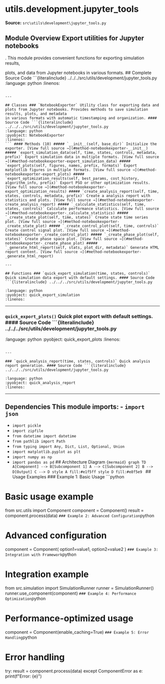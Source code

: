 # utils.development.jupyter_tools

**Source:** `src\utils\development\jupyter_tools.py`

## Module Overview Export utilities for Jupyter notebooks

. This module provides convenient functions for exporting simulation results,


plots, and data from Jupyter notebooks in various formats. ## Complete Source Code ```{literalinclude} ../../../src/utils/development/jupyter_tools.py
:language: python
:linenos:
```

---

## Classes ### `NotebookExporter` Utility class for exporting data and plots from Jupyter notebooks. Provides methods to save simulation results, plots, and metadata
in various formats with automatic timestamping and organization. #### Source Code ```{literalinclude} ../../../src/utils/development/jupyter_tools.py
:language: python
:pyobject: NotebookExporter
:linenos:
``` #### Methods (10) ##### `__init__(self, base_dir)` Initialize the exporter. [View full source →](#method-notebookexporter-__init__) ##### `export_simulation_data(self, time, states, controls, metadata, prefix)` Export simulation data in multiple formats. [View full source →](#method-notebookexporter-export_simulation_data) ##### `export_plots(self, figures, names, prefix, formats)` Export matplotlib figures in multiple formats. [View full source →](#method-notebookexporter-export_plots) ##### `export_optimization_results(self, best_params, cost_history, algorithm_info, prefix)` Export PSO or other optimization results. [View full source →](#method-notebookexporter-export_optimization_results) ##### `create_analysis_report(self, time, states, controls, metadata, prefix)` Create a analysis report with statistics and plots. [View full source →](#method-notebookexporter-create_analysis_report) ##### `_calculate_statistics(self, time, states, controls)` Calculate performance statistics. [View full source →](#method-notebookexporter-_calculate_statistics) ##### `_create_state_plot(self, time, states)` Create state time series plot. [View full source →](#method-notebookexporter-_create_state_plot) ##### `_create_control_plot(self, time, controls)` Create control signal plot. [View full source →](#method-notebookexporter-_create_control_plot) ##### `_create_phase_plot(self, states)` Create phase space plot. [View full source →](#method-notebookexporter-_create_phase_plot) ##### `_generate_html_report(self, stats, plot_dir, metadata)` Generate HTML report content. [View full source →](#method-notebookexporter-_generate_html_report)

---

## Functions ### `quick_export_simulation(time, states, controls)` Quick simulation data export with default settings. #### Source Code ```{literalinclude} ../../../src/utils/development/jupyter_tools.py

:language: python
:pyobject: quick_export_simulation
:linenos:
```

---

### `quick_export_plots()` Quick plot export with default settings. #### Source Code ```{literalinclude} ../../../src/utils/development/jupyter_tools.py
:language: python
:pyobject: quick_export_plots
:linenos:
```

---

### `quick_analysis_report(time, states, controls)` Quick analysis report generation. #### Source Code ```{literalinclude} ../../../src/utils/development/jupyter_tools.py

:language: python
:pyobject: quick_analysis_report
:linenos:
```

---

## Dependencies This module imports: - `import json`
- `import pickle`
- `import zipfile`
- `from datetime import datetime`
- `from pathlib import Path`
- `from typing import Any, Dict, List, Optional, Union`
- `import matplotlib.pyplot as plt`
- `import numpy as np`
- `import pandas as pd` ## Architecture Diagram ```{mermaid}
graph TD A[Component] --> B[Subcomponent 1] A --> C[Subcomponent 2] B --> D[Output] C --> D style A fill:#e1f5ff style D fill:#e8f5e9
``` ## Usage Examples ### Example 1: Basic Usage ```python
# Basic usage example

from src.utils import Component component = Component()
result = component.process(data)
``` ### Example 2: Advanced Configuration ```python
# Advanced configuration
component = Component( option1=value1, option2=value2
)
``` ### Example 3: Integration with Framework ```python
# Integration example

from src.simulation import SimulationRunner runner = SimulationRunner()
runner.use_component(component)
``` ### Example 4: Performance Optimization ```python
# Performance-optimized usage
component = Component(enable_caching=True)
``` ### Example 5: Error Handling ```python
# Error handling

try: result = component.process(data)
except ComponentError as e: print(f"Error: {e}")
```
